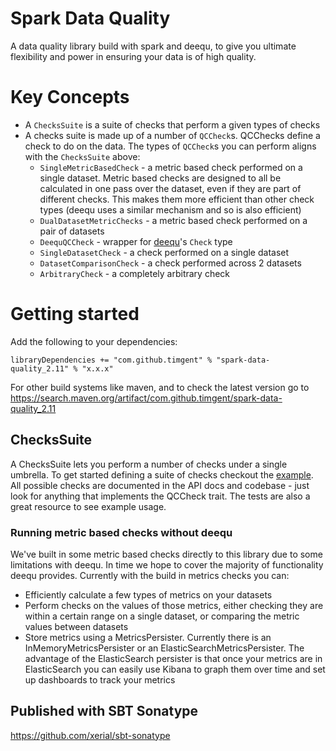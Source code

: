 # Spark Data Quality
A data quality library build with spark and deequ, to give you ultimate flexibility and power in ensuring your data
is of high quality.

# Key Concepts
* A `ChecksSuite` is a suite of checks that perform a given types of checks
* A checks suite is made up of a number of `QCCheck`s. QCChecks define a check to do on the data. The types of `QCCheck`s
you can perform aligns with the `ChecksSuite` above:
    * `SingleMetricBasedCheck` - a metric based check performed on a single dataset. Metric based checks are designed
    to all be calculated in one pass over the dataset, even if they are part of different checks. This makes them more
    efficient than other check types (deequ uses a similar mechanism and so is also efficient)
    * `DualDatasetMetricChecks` - a metric based check performed on a pair of datasets
    * `DeequQCCheck` - wrapper for [deequ](https://github.com/awslabs/deequ/tree/master/src/main/scala/com/amazon/deequ)'s `Check` type
    * `SingleDatasetCheck` - a check performed on a single dataset
    * `DatasetComparisonCheck` - a check performed across 2 datasets
    * `ArbitraryCheck` - a completely arbitrary check

# Getting started
Add the following to your dependencies:
```
libraryDependencies += "com.github.timgent" % "spark-data-quality_2.11" % "x.x.x"
```
For other build systems like maven, and to check the latest version go to 
https://search.maven.org/artifact/com.github.timgent/spark-data-quality_2.11

## ChecksSuite
A ChecksSuite lets you perform a number of checks under a single umbrella. To get started defining a suite of checks
checkout the [example](src/main/scala/com/github/timgent/sparkdataquality/examples). All possible checks are documented
in the API docs and codebase - just look for anything that implements the QCCheck trait. The tests are also a great
resource to see example usage.

### Running metric based checks without deequ
We've built in some metric based checks directly to this library due to some limitations with deequ. In time we hope
to cover the majority of functionality deequ provides. Currently with the build in metrics checks you can:

* Efficiently calculate a few types of metrics on your datasets
* Perform checks on the values of those metrics, either checking they are within a certain range on a single dataset,
or comparing the metric values between datasets
* Store metrics using a MetricsPersister. Currently there is an InMemoryMetricsPersister or an 
ElasticSearchMetricsPersister. The advantage of the ElasticSearch persister is that once your metrics are in 
ElasticSearch you can easily use Kibana to graph them over time and set up dashboards to track your metrics

## Published with SBT Sonatype
https://github.com/xerial/sbt-sonatype